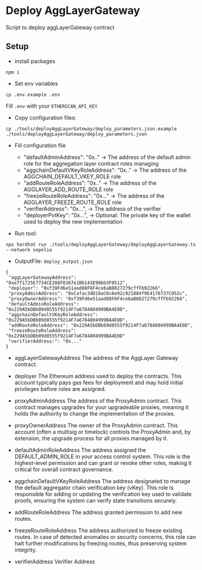 # Deploy AggLayerGateway

Script to deploy aggLayerGateway contract

## Setup

- install packages

```
npm i
```

- Set env variables

```
cp .env.example .env
```

Fill `.env` with your `ETHERSCAN_API_KEY`

- Copy configuration files:

```
cp ./tools/deployAggLayerGateway/deploy_parameters.json.example ./tools/deployAggLayerGateway/deploy_parameters.json
```

- Fill configuration file

    - "defaultAdminAddress": "0x.." -> The address of the default admin role for the aggregation layer contract roles managing
    - "aggchainDefaultVKeyRoleAddress": "0x.." -> The address of the AGGCHAIN_DEFAULT_VKEY_ROLE role
    - "addRouteRoleAddress": "0x.." -> The address of the AGGLAYER_ADD_ROUTE_ROLE role
    - "freezeRouteRoleAddress": "0x..." -> The address of the AGGLAYER_FREEZE_ROUTE_ROLE role
    - "verifierAddress": "0x...", -> The address of the verifier
    - "deployerPvtKey": "0x...", -> Optional: The private key of the wallet used to deploy the new implementation

- Run tool:

```
npx hardhat run ./tools/deployAggLayerGateway/deployAggLayerGateway.ts --network sepolia
```

- OutputFile: `deploy_output.json`

```
{
 "aggLayerGatewayAddress": "0xe7f1725E7734CE288F8367e1Bb143E90bb3F0512",
 "deployer": "0xf39Fd6e51aad88F6F4ce6aB8827279cffFb92266",
 "proxyAdminAddress": "0xCafac3dD18aC6c6e92c921884f9E4176737C052c",
 "proxyOwnerAddress": "0xf39Fd6e51aad88F6F4ce6aB8827279cffFb92266",
 "defaultAdminRoleAddress": "0x229A5bDBb09d8555f9214F7a6784804999BA4E0D",
 "aggchainDefaultVKeyRoleAddress": "0x229A5bDBb09d8555f9214F7a6784804999BA4E0D",
 "addRouteRoleAddress": "0x229A5bDBb09d8555f9214F7a6784804999BA4E0D",
 "freezeRouteRoleAddress": "0x229A5bDBb09d8555f9214F7a6784804999BA4E0D"
 "verifierAddress:": "0x..."
}
```

- aggLayerGatewayAddress
The address of the AggLayer Gateway contract.

- deployer
The Ethereum address used to deploy the contracts. This account typically pays gas fees for deployment and may hold initial privileges before roles are assigned.

- proxyAdminAddress
The address of the ProxyAdmin contract. This contract manages upgrades for your upgradeable proxies, meaning it holds the authority to change the implementation of the proxies.

- proxyOwnerAddress
The owner of the ProxyAdmin contract. This account (often a multisig or timelock) controls the ProxyAdmin and, by extension, the upgrade process for all proxies managed by it.

- defaultAdminRoleAddress
The address assigned the DEFAULT_ADMIN_ROLE in your access control system. This role is the highest-level permission and can grant or revoke other roles, making it critical for overall contract governance.

- aggchainDefaultVKeyRoleAddress
The address designated to manage the default aggregator chain verification key (vKey). This role is responsible for adding or updating the verification key used to validate proofs, ensuring the system can verify state transitions securely.

- addRouteRoleAddress
The address granted permission to add new routes.

- freezeRouteRoleAddress
The address authorized to freeze existing routes. In case of detected anomalies or security concerns, this role can halt further modifications by freezing routes, thus preserving system integrity.

- verifierAddress
Verifier Address
